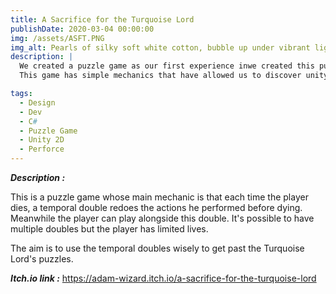 ```yaml
---
title: A Sacrifice for the Turquoise Lord
publishDate: 2020-03-04 00:00:00
img: /assets/ASFT.PNG
img_alt: Pearls of silky soft white cotton, bubble up under vibrant lighting
description: |
  We created a puzzle game as our first experience inwe created this puzzle game as our first experience of video game design.
  This game has simple mechanics that have allowed us to discover unity2D.

tags:
  - Design
  - Dev
  - C#
  - Puzzle Game
  -	Unity 2D
  - Perforce
---
```

***Description :***

This is a puzzle game whose main mechanic is that each time the player dies,
a temporal double redoes the actions he performed before dying. Meanwhile the player can play
alongside this double. It's possible to have multiple doubles but the player has limited lives. 

The aim is to use the temporal doubles wisely to get past the Turquoise Lord's puzzles.

***Itch.io link :*** https://adam-wizard.itch.io/a-sacrifice-for-the-turquoise-lord